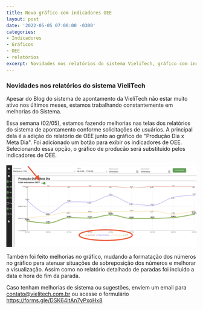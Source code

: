 ```yaml
---
title: Novo gráfico com indicadores OEE
layout: post
date: '2022-05-05 07:00:00 -0300'
categories:
- Indicadores
- Gráficos
- OEE
- relatórios
excerpt: Novidades nos relatórios do sistema VieliTech, gráfico com indicadores de OEE
---
```


### Novidades nos relatórios do sistema VieliTech

Apesar do Blog do sistema de apontamento da VieliTech não estar muito ativo nos últimos meses, estamos trabalhando constantemente em melhorias do Sistema.

Essa semana (02/05), estamos fazendo melhorias nas telas dos relatórios do sistema de apontamento conforme solicitações de usuários. A principal dela é a adição do relatório de OEE junto ao gráfico de "Produção Dia x Meta Dia". Foi adicionado um botão para exibir os indicadores de OEE. Selecionando essa opção, o gráfico de producão será substituido pelos indicadores de OEE.

![relatorio_ooe](images/tela_relatorio_oee.png "Relatório OEE")

Também foi feito melhorias no gráfico, mudando a formatação dos números no gráfico pera atenuar situações de sobreposição dos números e melhorar a visualização. Assim como no relatório detalhado de paradas foi incluido a data e hora do fim da parada.

Caso tenham melhorias de sistema ou sugestões, enviem um email para contato@vielitech.com.br ou acesse o formulário https://forms.gle/DSK64itAn7yPxoHx8